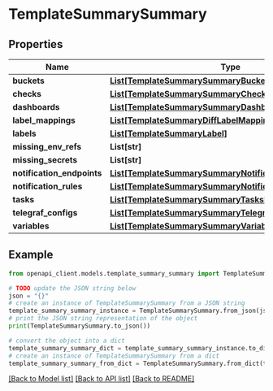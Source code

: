 # TemplateSummarySummary


## Properties

Name | Type | Description | Notes
------------ | ------------- | ------------- | -------------
**buckets** | [**List[TemplateSummarySummaryBucketsInner]**](TemplateSummarySummaryBucketsInner.md) |  | [optional] 
**checks** | [**List[TemplateSummarySummaryChecksInner]**](TemplateSummarySummaryChecksInner.md) |  | [optional] 
**dashboards** | [**List[TemplateSummarySummaryDashboardsInner]**](TemplateSummarySummaryDashboardsInner.md) |  | [optional] 
**label_mappings** | [**List[TemplateSummaryDiffLabelMappingsInner]**](TemplateSummaryDiffLabelMappingsInner.md) |  | [optional] 
**labels** | [**List[TemplateSummaryLabel]**](TemplateSummaryLabel.md) |  | [optional] 
**missing_env_refs** | **List[str]** |  | [optional] 
**missing_secrets** | **List[str]** |  | [optional] 
**notification_endpoints** | [**List[TemplateSummarySummaryNotificationEndpointsInner]**](TemplateSummarySummaryNotificationEndpointsInner.md) |  | [optional] 
**notification_rules** | [**List[TemplateSummarySummaryNotificationRulesInner]**](TemplateSummarySummaryNotificationRulesInner.md) |  | [optional] 
**tasks** | [**List[TemplateSummarySummaryTasksInner]**](TemplateSummarySummaryTasksInner.md) |  | [optional] 
**telegraf_configs** | [**List[TemplateSummarySummaryTelegrafConfigsInner]**](TemplateSummarySummaryTelegrafConfigsInner.md) |  | [optional] 
**variables** | [**List[TemplateSummarySummaryVariablesInner]**](TemplateSummarySummaryVariablesInner.md) |  | [optional] 

## Example

```python
from openapi_client.models.template_summary_summary import TemplateSummarySummary

# TODO update the JSON string below
json = "{}"
# create an instance of TemplateSummarySummary from a JSON string
template_summary_summary_instance = TemplateSummarySummary.from_json(json)
# print the JSON string representation of the object
print(TemplateSummarySummary.to_json())

# convert the object into a dict
template_summary_summary_dict = template_summary_summary_instance.to_dict()
# create an instance of TemplateSummarySummary from a dict
template_summary_summary_from_dict = TemplateSummarySummary.from_dict(template_summary_summary_dict)
```
[[Back to Model list]](../README.md#documentation-for-models) [[Back to API list]](../README.md#documentation-for-api-endpoints) [[Back to README]](../README.md)


